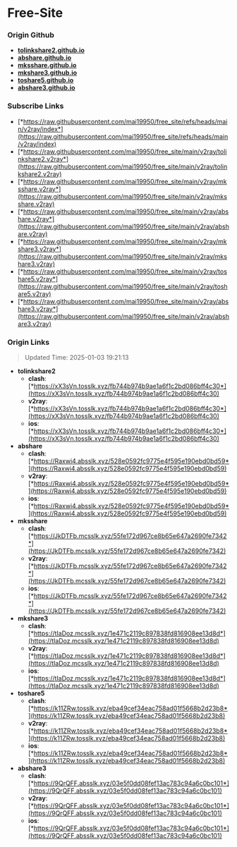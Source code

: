 # Free-Site

### Origin Github

- [**tolinkshare2.github.io**](https://github.com/tolinkshare2/tolinkshare2.github.io)
- [**abshare.github.io**](https://github.com/abshare/abshare.github.io)
- [**mksshare.github.io**](https://github.com/mksshare/mksshare.github.io)
- [**mkshare3.github.io**](https://github.com/mkshare3/mkshare3.github.io)
- [**toshare5.github.io**](https://github.com/toshare5/toshare5.github.io)
- [**abshare3.github.io**](https://github.com/abshare3/abshare3.github.io)

### Subscribe Links

- [*https://raw.githubusercontent.com/mai19950/free_site/refs/heads/main/v2ray/index*](https://raw.githubusercontent.com/mai19950/free_site/refs/heads/main/v2ray/index)
- [*https://raw.githubusercontent.com/mai19950/free_site/main/v2ray/tolinkshare2.v2ray*](https://raw.githubusercontent.com/mai19950/free_site/main/v2ray/tolinkshare2.v2ray)
- [*https://raw.githubusercontent.com/mai19950/free_site/main/v2ray/mksshare.v2ray*](https://raw.githubusercontent.com/mai19950/free_site/main/v2ray/mksshare.v2ray)
- [*https://raw.githubusercontent.com/mai19950/free_site/main/v2ray/abshare.v2ray*](https://raw.githubusercontent.com/mai19950/free_site/main/v2ray/abshare.v2ray)
- [*https://raw.githubusercontent.com/mai19950/free_site/main/v2ray/mkshare3.v2ray*](https://raw.githubusercontent.com/mai19950/free_site/main/v2ray/mkshare3.v2ray)
- [*https://raw.githubusercontent.com/mai19950/free_site/main/v2ray/toshare5.v2ray*](https://raw.githubusercontent.com/mai19950/free_site/main/v2ray/toshare5.v2ray)
- [*https://raw.githubusercontent.com/mai19950/free_site/main/v2ray/abshare3.v2ray*](https://raw.githubusercontent.com/mai19950/free_site/main/v2ray/abshare3.v2ray)

### Origin Links

> Updated Time: 2025-01-03 19:21:13

- **tolinkshare2**
  - **clash**: [*https://xX3sVn.tosslk.xyz/fb744b974b9ae1a6f1c2bd086bff4c30*](https://xX3sVn.tosslk.xyz/fb744b974b9ae1a6f1c2bd086bff4c30)
  - **v2ray**: [*https://xX3sVn.tosslk.xyz/fb744b974b9ae1a6f1c2bd086bff4c30*](https://xX3sVn.tosslk.xyz/fb744b974b9ae1a6f1c2bd086bff4c30)
  - **ios**: [*https://xX3sVn.tosslk.xyz/fb744b974b9ae1a6f1c2bd086bff4c30*](https://xX3sVn.tosslk.xyz/fb744b974b9ae1a6f1c2bd086bff4c30)
- **abshare**
  - **clash**: [*https://Raxwi4.absslk.xyz/528e0592fc9775e4f595e190ebd0bd59*](https://Raxwi4.absslk.xyz/528e0592fc9775e4f595e190ebd0bd59)
  - **v2ray**: [*https://Raxwi4.absslk.xyz/528e0592fc9775e4f595e190ebd0bd59*](https://Raxwi4.absslk.xyz/528e0592fc9775e4f595e190ebd0bd59)
  - **ios**: [*https://Raxwi4.absslk.xyz/528e0592fc9775e4f595e190ebd0bd59*](https://Raxwi4.absslk.xyz/528e0592fc9775e4f595e190ebd0bd59)
- **mksshare**
  - **clash**: [*https://JkDTFb.mcsslk.xyz/55fe172d967ce8b65e647a2690fe7342*](https://JkDTFb.mcsslk.xyz/55fe172d967ce8b65e647a2690fe7342)
  - **v2ray**: [*https://JkDTFb.mcsslk.xyz/55fe172d967ce8b65e647a2690fe7342*](https://JkDTFb.mcsslk.xyz/55fe172d967ce8b65e647a2690fe7342)
  - **ios**: [*https://JkDTFb.mcsslk.xyz/55fe172d967ce8b65e647a2690fe7342*](https://JkDTFb.mcsslk.xyz/55fe172d967ce8b65e647a2690fe7342)
- **mkshare3**
  - **clash**: [*https://tIaDoz.mcsslk.xyz/1e471c2119c897838fd816908ee13d8d*](https://tIaDoz.mcsslk.xyz/1e471c2119c897838fd816908ee13d8d)
  - **v2ray**: [*https://tIaDoz.mcsslk.xyz/1e471c2119c897838fd816908ee13d8d*](https://tIaDoz.mcsslk.xyz/1e471c2119c897838fd816908ee13d8d)
  - **ios**: [*https://tIaDoz.mcsslk.xyz/1e471c2119c897838fd816908ee13d8d*](https://tIaDoz.mcsslk.xyz/1e471c2119c897838fd816908ee13d8d)
- **toshare5**
  - **clash**: [*https://k11ZRw.tosslk.xyz/eba49cef34eac758ad01f5668b2d23b8*](https://k11ZRw.tosslk.xyz/eba49cef34eac758ad01f5668b2d23b8)
  - **v2ray**: [*https://k11ZRw.tosslk.xyz/eba49cef34eac758ad01f5668b2d23b8*](https://k11ZRw.tosslk.xyz/eba49cef34eac758ad01f5668b2d23b8)
  - **ios**: [*https://k11ZRw.tosslk.xyz/eba49cef34eac758ad01f5668b2d23b8*](https://k11ZRw.tosslk.xyz/eba49cef34eac758ad01f5668b2d23b8)
- **abshare3**
  - **clash**: [*https://9QrQFF.absslk.xyz/03e5f0dd08fef13ac783c94a6c0bc101*](https://9QrQFF.absslk.xyz/03e5f0dd08fef13ac783c94a6c0bc101)
  - **v2ray**: [*https://9QrQFF.absslk.xyz/03e5f0dd08fef13ac783c94a6c0bc101*](https://9QrQFF.absslk.xyz/03e5f0dd08fef13ac783c94a6c0bc101)
  - **ios**: [*https://9QrQFF.absslk.xyz/03e5f0dd08fef13ac783c94a6c0bc101*](https://9QrQFF.absslk.xyz/03e5f0dd08fef13ac783c94a6c0bc101)
